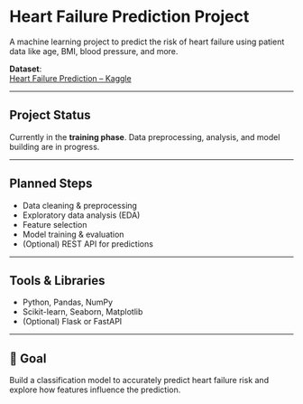 # Heart Failure Prediction Project

A machine learning project to predict the risk of heart failure using patient data like age, BMI, blood pressure, and more.

**Dataset**:  
[Heart Failure Prediction – Kaggle](https://www.kaggle.com/datasets/fedesoriano/heart-failure-prediction)

---

## Project Status

Currently in the **training phase**. Data preprocessing, analysis, and model building are in progress.

---

## Planned Steps

- Data cleaning & preprocessing  
- Exploratory data analysis (EDA)  
- Feature selection  
- Model training & evaluation  
- (Optional) REST API for predictions  

---

## Tools & Libraries

- Python, Pandas, NumPy  
- Scikit-learn, Seaborn, Matplotlib  
- (Optional) Flask or FastAPI  

---

## 📌 Goal

Build a classification model to accurately predict heart failure risk and explore how features influence the prediction.


